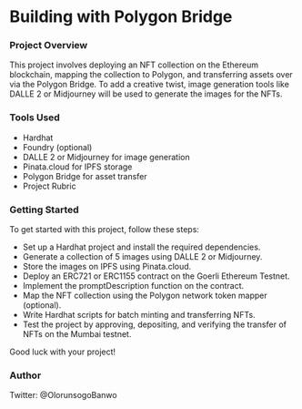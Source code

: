 # Building with Polygon Bridge
### Project Overview
This project involves deploying an NFT collection on the Ethereum blockchain, mapping the collection to Polygon, and transferring assets over via the Polygon Bridge. To add a creative twist, image generation tools like DALLE 2 or Midjourney will be used to generate the images for the NFTs.

### Tools Used
- Hardhat
- Foundry (optional)
- DALLE 2 or Midjourney for image generation
- Pinata.cloud for IPFS storage
- Polygon Bridge for asset transfer
- Project Rubric

### Getting Started

To get started with this project, follow these steps:
- Set up a Hardhat project and install the required dependencies.
- Generate a collection of 5 images using DALLE 2 or Midjourney.
- Store the images on IPFS using Pinata.cloud.
- Deploy an ERC721 or ERC1155 contract on the Goerli Ethereum Testnet.
- Implement the promptDescription function on the contract.
- Map the NFT collection using the Polygon network token mapper (optional).
- Write Hardhat scripts for batch minting and transferring NFTs.
- Test the project by approving, depositing, and verifying the transfer of NFTs on the Mumbai testnet.

Good luck with your project!

### Author 
Twitter: @OlorunsogoBanwo

